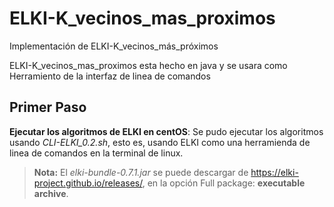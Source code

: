 # ELKI-K_vecinos_mas_proximos
Implementación de ELKI-K_vecinos_más_próximos

ELKI-K_vecinos_mas_proximos esta hecho en java y se usara como Herramiento de la interfaz de linea de comandos 

## Primer Paso

**Ejecutar los algoritmos de ELKI en centOS**: Se pudo ejecutar los algoritmos usando *CLI-ELKI_0.2.sh*, esto es, usando ELKI como una herramienda de linea de comandos en la terminal de linux.

> **Nota:** El *elki-bundle-0.7.1.jar* se puede descargar de https://elki-project.github.io/releases/, en la opción Full package: __executable archive__.



